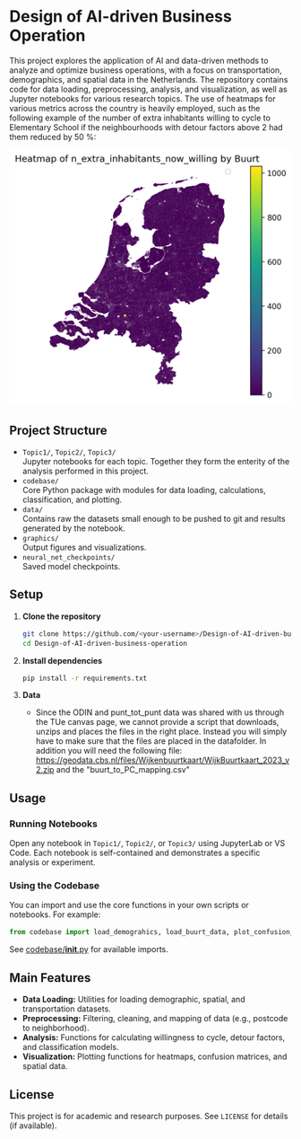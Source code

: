 # Design of AI-driven Business Operation

This project explores the application of AI and data-driven methods to analyze and optimize business operations, with a focus on transportation, demographics, and spatial data in the Netherlands. The repository contains code for data loading, preprocessing, analysis, and visualization, as well as Jupyter notebooks for various research topics. The use of heatmaps for various metrics across the country is heavily employed, such as the following example of the number of extra inhabitants willing to cycle to Elementary School if the neighbourhoods with detour factors above 2 had them reduced by 50 %:

![Heatmap of extra inhabitants willing to cycle](graphics/nl_maps/added_willingness_to_cycle_fiets_basis.png)

## Project Structure

- `Topic1/`, `Topic2/`, `Topic3/`  
  Jupyter notebooks for each topic. Together they form the enterity of the analysis performed in this project.
- `codebase/`  
  Core Python package with modules for data loading, calculations, classification, and plotting.
- `data/`  
  Contains raw the datasets small enough to be pushed to git and results generated by the notebook. 
- `graphics/`  
  Output figures and visualizations.
- `neural_net_checkpoints/`  
  Saved model checkpoints.

## Setup

1. **Clone the repository**
   ```sh
   git clone https://github.com/<your-username>/Design-of-AI-driven-business-operation.git
   cd Design-of-AI-driven-business-operation
   ```

2. **Install dependencies**
   ```sh
   pip install -r requirements.txt
   ```

3. **Data**
   - Since the ODIN and punt_tot_punt data was shared with us through the TUe canvas page, we cannot provide a script that downloads, unzips and places the files in the right place. Instead you will simply have to make sure that the files are placed in the datafolder. In addition you will need the following file: https://geodata.cbs.nl/files/Wijkenbuurtkaart/WijkBuurtkaart_2023_v2.zip and the "buurt_to_PC_mapping.csv"

## Usage

### Running Notebooks

Open any notebook in `Topic1/`, `Topic2/`, or `Topic3/` using JupyterLab or VS Code. Each notebook is self-contained and demonstrates a specific analysis or experiment.

### Using the Codebase

You can import and use the core functions in your own scripts or notebooks. For example:

```python
from codebase import load_demograhics, load_buurt_data, plot_confusion_matrix
```

See [codebase/__init__.py](codebase/__init__.py) for available imports.

## Main Features

- **Data Loading:** Utilities for loading demographic, spatial, and transportation datasets.
- **Preprocessing:** Filtering, cleaning, and mapping of data (e.g., postcode to neighborhood).
- **Analysis:** Functions for calculating willingness to cycle, detour factors, and classification models.
- **Visualization:** Plotting functions for heatmaps, confusion matrices, and spatial data.

## License

This project is for academic and research purposes. See `LICENSE` for details (if available).